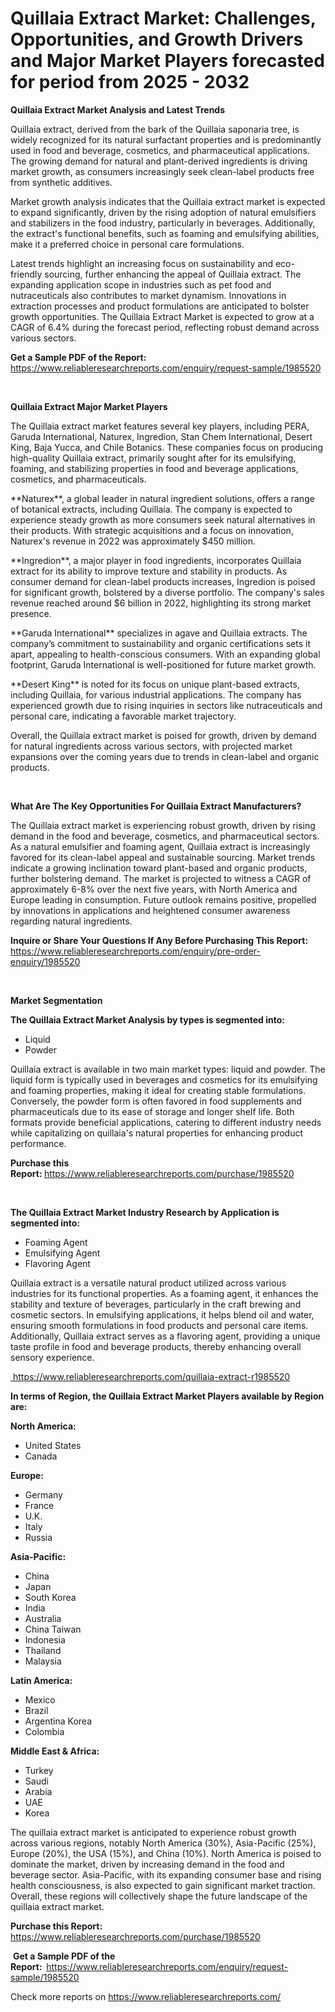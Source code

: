 <p><h1>Quillaia Extract Market: Challenges, Opportunities, and Growth Drivers and Major Market Players forecasted for period from 2025 - 2032</h1></p><p><strong>Quillaia Extract Market Analysis and Latest Trends</strong></p>
<p><p>Quillaia extract, derived from the bark of the Quillaia saponaria tree, is widely recognized for its natural surfactant properties and is predominantly used in food and beverage, cosmetics, and pharmaceutical applications. The growing demand for natural and plant-derived ingredients is driving market growth, as consumers increasingly seek clean-label products free from synthetic additives.</p><p>Market growth analysis indicates that the Quillaia extract market is expected to expand significantly, driven by the rising adoption of natural emulsifiers and stabilizers in the food industry, particularly in beverages. Additionally, the extract's functional benefits, such as foaming and emulsifying abilities, make it a preferred choice in personal care formulations.</p><p>Latest trends highlight an increasing focus on sustainability and eco-friendly sourcing, further enhancing the appeal of Quillaia extract. The expanding application scope in industries such as pet food and nutraceuticals also contributes to market dynamism. Innovations in extraction processes and product formulations are anticipated to bolster growth opportunities. The Quillaia Extract Market is expected to grow at a CAGR of 6.4% during the forecast period, reflecting robust demand across various sectors.</p></p>
<p><strong>Get a Sample PDF of the Report:&nbsp;</strong> <a href="https://www.reliableresearchreports.com/enquiry/request-sample/1985520?utm_campaign=2455&utm_medium=2&utm_source=Github&utm_content=ia&utm_term=14022025&utm_id=quillaia-extract">https://www.reliableresearchreports.com/enquiry/request-sample/1985520</a></p>
<p>&nbsp;</p>
<p><strong>Quillaia Extract Major Market Players</strong></p>
<p><p>The Quillaia extract market features several key players, including PERA, Garuda International, Naturex, Ingredion, Stan Chem International, Desert King, Baja Yucca, and Chile Botanics. These companies focus on producing high-quality Quillaia extract, primarily sought after for its emulsifying, foaming, and stabilizing properties in food and beverage applications, cosmetics, and pharmaceuticals.</p><p>**Naturex**, a global leader in natural ingredient solutions, offers a range of botanical extracts, including Quillaia. The company is expected to experience steady growth as more consumers seek natural alternatives in their products. With strategic acquisitions and a focus on innovation, Naturex's revenue in 2022 was approximately $450 million.</p><p>**Ingredion**, a major player in food ingredients, incorporates Quillaia extract for its ability to improve texture and stability in products. As consumer demand for clean-label products increases, Ingredion is poised for significant growth, bolstered by a diverse portfolio. The company's sales revenue reached around $6 billion in 2022, highlighting its strong market presence.</p><p>**Garuda International** specializes in agave and Quillaia extracts. The company’s commitment to sustainability and organic certifications sets it apart, appealing to health-conscious consumers. With an expanding global footprint, Garuda International is well-positioned for future market growth.</p><p>**Desert King** is noted for its focus on unique plant-based extracts, including Quillaia, for various industrial applications. The company has experienced growth due to rising inquiries in sectors like nutraceuticals and personal care, indicating a favorable market trajectory.</p><p>Overall, the Quillaia extract market is poised for growth, driven by demand for natural ingredients across various sectors, with projected market expansions over the coming years due to trends in clean-label and organic products.</p></p>
<p>&nbsp;</p>
<p><strong>What Are The Key Opportunities For Quillaia Extract Manufacturers?</strong></p>
<p><p>The Quillaia extract market is experiencing robust growth, driven by rising demand in the food and beverage, cosmetics, and pharmaceutical sectors. As a natural emulsifier and foaming agent, Quillaia extract is increasingly favored for its clean-label appeal and sustainable sourcing. Market trends indicate a growing inclination toward plant-based and organic products, further bolstering demand. The market is projected to witness a CAGR of approximately 6-8% over the next five years, with North America and Europe leading in consumption. Future outlook remains positive, propelled by innovations in applications and heightened consumer awareness regarding natural ingredients.</p></p>
<p><strong>Inquire or Share Your Questions If Any Before Purchasing This Report:</strong> <a href="https://www.reliableresearchreports.com/enquiry/pre-order-enquiry/1985520?utm_campaign=2455&utm_medium=2&utm_source=Github&utm_content=ia&utm_term=14022025&utm_id=quillaia-extract">https://www.reliableresearchreports.com/enquiry/pre-order-enquiry/1985520</a></p>
<p>&nbsp;</p>
<p><strong>Market Segmentation</strong></p>
<p><strong>The Quillaia Extract Market Analysis by types is segmented into:</strong></p>
<p><ul><li>Liquid</li><li>Powder</li></ul></p>
<p><p>Quillaia extract is available in two main market types: liquid and powder. The liquid form is typically used in beverages and cosmetics for its emulsifying and foaming properties, making it ideal for creating stable formulations. Conversely, the powder form is often favored in food supplements and pharmaceuticals due to its ease of storage and longer shelf life. Both formats provide beneficial applications, catering to different industry needs while capitalizing on quillaia's natural properties for enhancing product performance.</p></p>
<p><strong>Purchase this Report:&nbsp;</strong><a href="https://www.reliableresearchreports.com/purchase/1985520?utm_campaign=2455&utm_medium=2&utm_source=Github&utm_content=ia&utm_term=14022025&utm_id=quillaia-extract">https://www.reliableresearchreports.com/purchase/1985520</a></p>
<p>&nbsp;</p>
<p><strong>The Quillaia Extract Market Industry Research by Application is segmented into:</strong></p>
<p><ul><li>Foaming Agent</li><li>Emulsifying Agent</li><li>Flavoring Agent</li></ul></p>
<p><p>Quillaia extract is a versatile natural product utilized across various industries for its functional properties. As a foaming agent, it enhances the stability and texture of beverages, particularly in the craft brewing and cosmetic sectors. In emulsifying applications, it helps blend oil and water, ensuring smooth formulations in food products and personal care items. Additionally, Quillaia extract serves as a flavoring agent, providing a unique taste profile in food and beverage products, thereby enhancing overall sensory experience.</p></p>
<p><a href="https://www.reliableresearchreports.com/quillaia-extract-r1985520?utm_campaign=2455&utm_medium=2&utm_source=Github&utm_content=ia&utm_term=14022025&utm_id=quillaia-extract">&nbsp;https://www.reliableresearchreports.com/quillaia-extract-r1985520</a></p>
<p><strong>In terms of Region, the Quillaia Extract Market Players available by Region are:</strong></p>
<p>
    <p> <strong> North America: </strong>
        <ul>
            <li>United States</li>
            <li>Canada</li>
        </ul>
        </p> 
    <p> <strong> Europe: </strong>
        <ul>
            <li>Germany</li>
            <li>France</li>
            <li>U.K.</li>
            <li>Italy</li>
            <li>Russia</li>
        </ul>
        </p> 
    <p> <strong> Asia-Pacific: </strong>
        <ul>
            <li>China</li>
            <li>Japan</li>
            <li>South Korea</li>
            <li>India</li>
            <li>Australia</li>
            <li>China Taiwan</li>
            <li>Indonesia</li>
            <li>Thailand</li>
            <li>Malaysia</li>
        </ul>
        </p> 
    <p> <strong> Latin America: </strong>
        <ul>
            <li>Mexico</li>
            <li>Brazil</li>
            <li>Argentina Korea</li>
            <li>Colombia</li>
        </ul>
        </p> 
    <p> <strong> Middle East & Africa: </strong>
        <ul>
            <li>Turkey</li>
            <li>Saudi</li>
            <li>Arabia</li>
            <li>UAE</li>
            <li>Korea</li>
        </ul>
    </p>
    </p>
<p><p>The quillaia extract market is anticipated to experience robust growth across various regions, notably North America (30%), Asia-Pacific (25%), Europe (20%), the USA (15%), and China (10%). North America is poised to dominate the market, driven by increasing demand in the food and beverage sector. Asia-Pacific, with its expanding consumer base and rising health consciousness, is also expected to gain significant market traction. Overall, these regions will collectively shape the future landscape of the quillaia extract market.</p></p>
<p><strong>Purchase this Report: </strong><a href="https://www.reliableresearchreports.com/purchase/1985520?utm_campaign=2455&utm_medium=2&utm_source=Github&utm_content=ia&utm_term=14022025&utm_id=quillaia-extract">https://www.reliableresearchreports.com/purchase/1985520</a></p>
<p>&nbsp;<strong>Get a Sample PDF of the Report:&nbsp;&nbsp;</strong><a href="https://www.reliableresearchreports.com/enquiry/request-sample/1985520?utm_campaign=2455&utm_medium=2&utm_source=Github&utm_content=ia&utm_term=14022025&utm_id=quillaia-extract">https://www.reliableresearchreports.com/enquiry/request-sample/1985520</a></p>
<p><strong></strong></p>
<p>Check more reports on <a href="https://www.reliableresearchreports.com/?utm_campaign=2455&utm_medium=2&utm_source=Github&utm_content=ia&utm_term=14022025&utm_id=quillaia-extract">https://www.reliableresearchreports.com/</a></p>